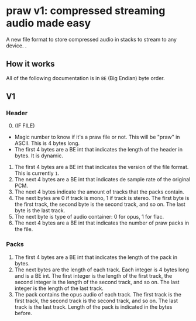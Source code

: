 # praw v1: compressed streaming audio made easy

A new file format to store compressed audio in stacks to stream to any device. .

## How it works

All of the following documentation is in `BE` (Big Endian) byte order.

## V1

### Header

0. (IF FILE)
- Magic number to know if it's a praw file or not. This will be "praw" in ASCII. This is 4 bytes long.
- The first 4 bytes are a BE int that indicates the length of the header in bytes. It is dynamic.
1. The first 4 bytes are a BE int that indicates the version of the file format. This is currently `1`.
2. The next 4 bytes are a BE int that indicates de sample rate of the original PCM.
3. The next 4 bytes indicate the amount of tracks that the packs contain.
4. The next bytes are 0 if track is mono, 1 if track is stereo. The first byte is the first track, the second byte is the second track, and so on. The last byte is the last track.
5. The next byte is type of audio container: 0 for opus, 1 for flac.
6. The next 4 bytes are a BE int that indicates the number of praw packs in the file.

### Packs

1. The first 4 bytes are a BE int that indicates the length of the pack in bytes.
2. The next bytes are the length of each track. Each integer is 4 bytes long and is a BE int. The first integer is the length of the first track, the second integer is the length of the second track, and so on. The last integer is the length of the last track.
3. The pack contains the opus audio of each track. The first track is the first track, the second track is the second track, and so on. The last track is the last track. Length of the pack is indicated in the bytes before.
